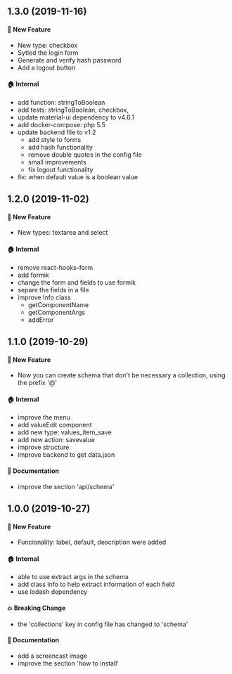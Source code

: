 ## 1.3.0 (2019-11-16)

#### :rocket: New Feature

- New type: checkbox
- Sytled the login form
- Generate and verify hash password
- Add a logout button

#### :house: Internal

- add function: stringToBoolean
- add tests: stringToBoolean, checkbox,
- update material-ui dependency to v4.6.1
- add docker-compose: php 5.5
- update backend file to v1.2
  - add style to forms
  - add hash functionality
  - remove double quotes in the config file
  - small improvements
  - fix logout functionality
- fix: when default value is a boolean value

## 1.2.0 (2019-11-02)

#### :rocket: New Feature

- New types: textarea and select

#### :house: Internal

- remove react-hooks-form
- add formik
- change the form and fields to use formik
- separe the fields in a file
- improve Info class
  - getComponentName
  - getComponentArgs
  - addError

## 1.1.0 (2019-10-29)

#### :rocket: New Feature

- Now you can create schema that don't be necessary a collection, using the prefix '@'

#### :house: Internal

- improve the menu
- add valueEdit component
- add new type: values_item_save
- add new action: savevalue
- improve structure
- improve backend to get data.json

#### :memo: Documentation

- improve the section 'api/schema'

## 1.0.0 (2019-10-27)

#### :rocket: New Feature

- Funcionality: label, default, description were added

#### :house: Internal

- able to use extract args in the schema
- add class Info to help extract information of each field
- use lodash dependency

#### :boom: Breaking Change

- the 'collections' key in config file has changed to 'schema'

#### :memo: Documentation

- add a screencast image
- improve the section 'how to install'
